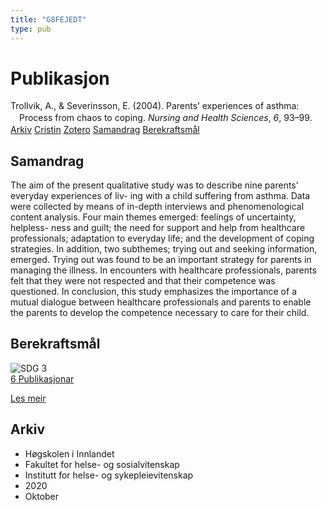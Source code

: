 ```yaml
---
title: "G8FEJEDT"
type: pub
---
```

<h1>Publikasjon</h1>
<article id="csl-bib-container-G8FEJEDT" class="csl-bib-container">
  <div class="csl-bib-body" style="line-height: 1.35; padding-left: 1em; text-indent:-1em;">
  <div class="csl-entry">Trollvik, A., &amp; Severinsson, E. (2004). Parents&#x2019; experiences of asthma: Process from chaos to coping. <i>Nursing and Health Sciences</i>, <i>6</i>, 93&#x2013;99.</div>
</div>
  <div class="csl-bib-buttons">
    <a href="#taxonomy-article-G8FEJEDT" class="csl-bib-button">Arkiv</a>
    <a href="https://app.cristin.no/results/show.jsf?id=1842221" alt="Cristin URL" class="csl-bib-button">Cristin</a>
    <a href="http://zotero.org/groups/5402882/items/G8FEJEDT" alt="Zotero URL" class="csl-bib-button">Zotero</a>
    <a href="#abstract-article-G8FEJEDT" class="csl-bib-button">Samandrag</a>
    <a href="#sdg-article-G8FEJEDT" class="csl-bib-button">Berekraftsmål</a>
  </div>
  <div id="csl-bib-meta-container-G8FEJEDT"></div>
</article>
<div id="csl-bib-meta-G8FEJEDT" class="csl-bib-meta">
  <article id="abstract-article-G8FEJEDT" class="abstract-article">
    <h1>Samandrag</h1>
    The aim of the present qualitative study was to describe nine parents’ everyday experiences of liv- ing with a child suffering from asthma. Data were collected by means of in-depth interviews and phenomenological content analysis. Four main themes emerged: feelings of uncertainty, helpless- ness and guilt; the need for support and help from healthcare professionals; adaptation to everyday life; and the development of coping strategies. In addition, two subthemes; trying out and seeking information, emerged. Trying out was found to be an important strategy for parents in managing the illness. In encounters with healthcare professionals, parents felt that they were not respected and that their competence was questioned. In conclusion, this study emphasizes the importance of a mutual dialogue between healthcare professionals and parents to enable the parents to develop the competence necessary to care for their child.
  </article>
  <article id="sdg-article-G8FEJEDT" class="sdg-article">
    <h1>Berekraftsmål</h1>
    <div class="sdg-container"><div id="sdg3" class="sdg"> <img src="{{< params subfolder >}}images/sdg/sdg03_no.png" class="image" alt="SDG 3"> <div class="sdg-overlay"> <a href="{{< params subfolder >}}no/archive/?sdg=3#archive" class="sdg-publication-count"><span>6</span> Publikasjonar</a> <p><a href="NA" class="sdg-read-more">Les meir</a></p> </div> </div></div>
  </article>
  <article id="taxonomy-article-G8FEJEDT" class="taxonomy-article">
    <h1>Arkiv</h1>
    <ul>
      <li>Høgskolen i Innlandet</li>
      <li>Fakultet for helse- og sosialvitenskap</li>
      <li>Institutt for helse- og sykepleievitenskap</li>
      <li>2020</li>
      <li>Oktober</li>
    </ul>
  </article>
</div>
